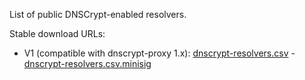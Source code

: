 List of public DNSCrypt-enabled resolvers.

Stable download URLs:

- V1 (compatible with dnscrypt-proxy 1.x):
[dnscrypt-resolvers.csv](https://download.dnscrypt.org/dnscrypt-proxy/dnscrypt-resolvers.csv) - [dnscrypt-resolvers.csv.minisig](https://download.dnscrypt.org/dnscrypt-proxy/dnscrypt-resolvers.csv.minisig)
